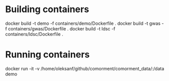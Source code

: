 # Building containers
docker build -t demo -f containers/demo/Dockerfile .
docker build -t gwas -f containers/gwas/Dockerfile .
docker build -t ldsc -f containers/ldsc/Dockerfile .

# Running containers
docker run -it -v /home/oleksanf/github/comorment/comorment_data/:/data demo 

